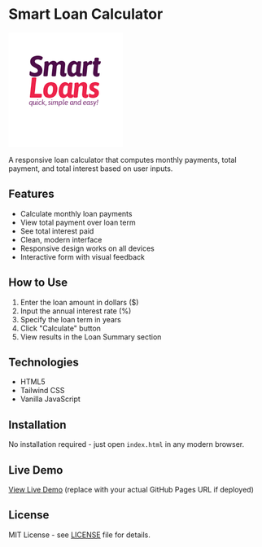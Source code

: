 # Smart Loan Calculator

![Loan Calculator Preview](./src/images/loanImage.png)

A responsive loan calculator that computes monthly payments, total payment, and total interest based on user inputs.

## Features

- Calculate monthly loan payments
- View total payment over loan term
- See total interest paid
- Clean, modern interface
- Responsive design works on all devices
- Interactive form with visual feedback

## How to Use

1. Enter the loan amount in dollars ($)
2. Input the annual interest rate (%)
3. Specify the loan term in years
4. Click "Calculate" button
5. View results in the Loan Summary section

## Technologies

- HTML5
- Tailwind CSS
- Vanilla JavaScript


## Installation

No installation required - just open `index.html` in any modern browser.

## Live Demo

[View Live Demo](https://your-username.github.io/smart-loan-calculator/) (replace with your actual GitHub Pages URL if deployed)

## License

MIT License - see [LICENSE](LICENSE) file for details.
